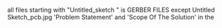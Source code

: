 all files starting with "Untitled_sketch " is GERBER FILES except Untitled Sketch_pcb.jpg
'Problem Statement' and 'Scope Of The Solution' in the
